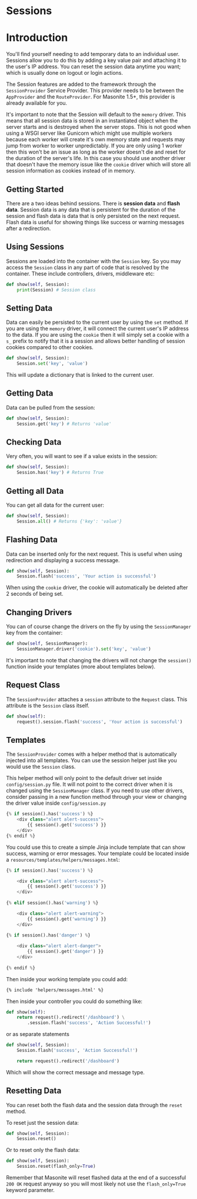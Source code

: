 # Sessions

# Introduction

You'll find yourself needing to add temporary data to an individual user. Sessions allow you to do this by adding a key value pair and attaching it to the user's IP address. You can reset the session data anytime you want; which is usually done on logout or login actions.

The Session features are added to the framework through the `SessionProvider` Service Provider. This provider needs to be between the `AppProvider` and the `RouteProvider`. For Masonite 1.5+, this provider is already available for you.

It's important to note that the Session will default to the `memory` driver. This means that all session data is stored in an instantiated object when the server starts and is destroyed when the server stops. This is not good when using a WSGI server like Gunicorn which might use multiple workers because each worker will create it's own memory state and requests may jump from worker to worker unpredictably. If you are only using 1 worker then this won't be an issue as long as the worker doesn't die and reset for the duration of the server's life. In this case you should use another driver that doesn't have the memory issue like the `cookie` driver which will store all session information as cookies instead of in memory.

## Getting Started

There are a two ideas behind sessions. There is **session data** and **flash data**. Session data is any data that is persistent for the duration of the session and flash data is data that is only persisted on the next request. Flash data is useful for showing things like success or warning messages after a redirection.

## Using Sessions

Sessions are loaded into the container with the `Session` key. So you may access the `Session` class in any part of code that is resolved by the container. These include controllers, drivers, middleware etc:

```python
def show(self, Session):
    print(Session) # Session class
```

## Setting Data

Data can easily be persisted to the current user by using the `set` method. If you are using the `memory` driver, it will connect the current user's IP address to the data. If you are using the `cookie` then it will simply set a cookie with a `s_` prefix to notify that it is a session and allows better handling of session cookies compared to other cookies.

```python
def show(self, Session):
    Session.set('key', 'value')
```

This will update a dictionary that is linked to the current user.

## Getting Data

Data can be pulled from the session:

```python
def show(self, Session):
    Session.get('key') # Returns 'value'
```

## Checking Data

Very often, you will want to see if a value exists in the session:

```python
def show(self, Session):
    Session.has('key') # Returns True
```

## Getting all Data

You can get all data for the current user:

```python
def show(self, Session):
    Session.all() # Returns {'key': 'value'}
```

## Flashing Data

Data can be inserted only for the next request. This is useful when using redirection and displaying a success message.

```python
def show(self, Session):
    Session.flash('success', 'Your action is successful')
```

When using the `cookie` driver, the cookie will automatically be deleted after 2 seconds of being set.

## Changing Drivers

You can of course change the drivers on the fly by using the `SessionManager` key from the container:

```python
def show(self, SessionManager):
    SessionManager.driver('cookie').set('key', 'value')
```

It's important to note that changing the drivers will not change the `session()` function inside your templates (more about templates below). 

## Request Class

The `SessionProvider` attaches a `session` attribute to the `Request` class. This attribute is the `Session` class itself.

```python
def show(self):
    request().session.flash('success', 'Your action is successful')
```

## Templates

The `SessionProvider` comes with a helper method that is automatically injected into all templates. You can use the session helper just like you would use the `Session` class.

This helper method will only point to the default driver set inside `config/session.py` file. It will not point to the correct driver when it is changed using the `SessionManager` class. If you need to use other drivers, consider passing in a new function method through your view or changing the driver value inside `config/session.py`

```python
{% if session().has('success') %}
    <div class="alert alert-success">
        {{ session().get('success') }}
    </div>
{% endif %}
```

You could use this to create a simple Jinja include template that can show success, warning or error messages. Your template could be located inside a `resources/templates/helpers/messages.html`:

```python
{% if session().has('success') %}

    <div class="alert alert-success">
        {{ session().get('success') }}
    </div>
    
{% elif session().has('warning') %}

    <div class="alert alert-warning">
        {{ session().get('warning') }}
    </div>
    
{% if session().has('danger') %}

    <div class="alert alert-danger">
        {{ session().get('danger') }}
    </div>
    
{% endif %}
```

Then inside your working template you could add:

```html
{% include 'helpers/messages.html' %}
```

Then inside your controller you could do something like:

```python
def show(self):
    return request().redirect('/dashboard') \
        .session.flash('success', 'Action Successful!')
```

or as separate statements

```python
def show(self, Session):
    Session.flash('success', 'Action Successful!')

    return request().redirect('/dashboard')
```

Which will show the correct message and message type. 


## Resetting Data

You can reset both the flash data and the session data through the `reset` method.

To reset just the session data:

```python
def show(self, Session):
    Session.reset()
```

Or to reset only the flash data:

```python
def show(self, Session):
    Session.reset(flash_only=True)
```

Remember that Masonite will reset flashed data at the end of a successful `200 OK` request anyway so you will most likely not use the `flash_only=True` keyword parameter.